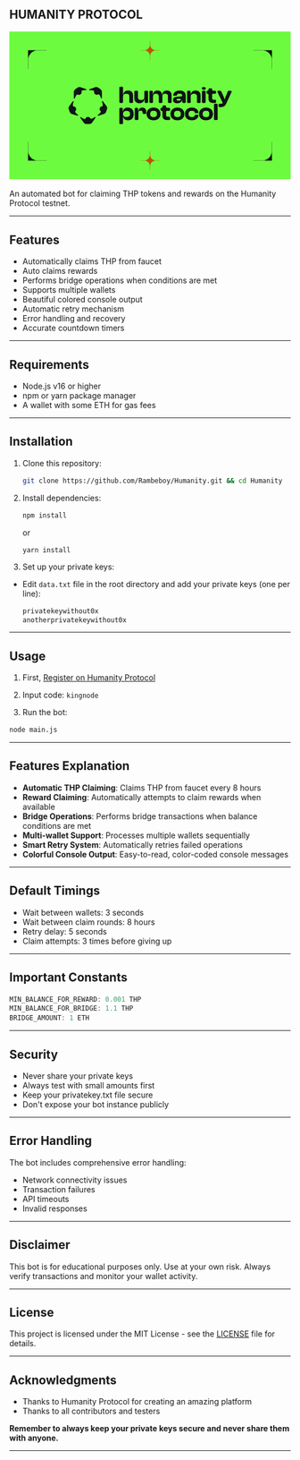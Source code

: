 ## HUMANITY PROTOCOL

![images](assets/images.png)

An automated bot for claiming THP tokens and rewards on the Humanity Protocol testnet.

---

## Features

- Automatically claims THP from faucet
- Auto claims rewards
- Performs bridge operations when conditions are met
- Supports multiple wallets
- Beautiful colored console output
- Automatic retry mechanism
- Error handling and recovery
- Accurate countdown timers

---

## Requirements

- Node.js v16 or higher
- npm or yarn package manager
- A wallet with some ETH for gas fees

---

## Installation

1. Clone this repository:

   ```bash
   git clone https://github.com/Rambeboy/Humanity.git && cd Humanity
   ```

3. Install dependencies:

   ```bash
   npm install
   ```

   or

   ```bash
   yarn install
   ```

5. Set up your private keys:
- Edit `data.txt` file in the root directory and add your private keys (one per line):

  ```
  privatekeywithout0x
  anotherprivatekeywithout0x
  ```

---

## Usage

1. First, [Register on Humanity Protocol](https://testnet.humanity.org/login?ref=kingnode)

2. Input code: `kingnode`

3. Run the bot:

```bash
node main.js
```

---

## Features Explanation

- **Automatic THP Claiming**: Claims THP from faucet every 8 hours
- **Reward Claiming**: Automatically attempts to claim rewards when available
- **Bridge Operations**: Performs bridge transactions when balance conditions are met
- **Multi-wallet Support**: Processes multiple wallets sequentially
- **Smart Retry System**: Automatically retries failed operations
- **Colorful Console Output**: Easy-to-read, color-coded console messages

---

## Default Timings

- Wait between wallets: 3 seconds
- Wait between claim rounds: 8 hours
- Retry delay: 5 seconds
- Claim attempts: 3 times before giving up

---

## Important Constants

```javascript
MIN_BALANCE_FOR_REWARD: 0.001 THP
MIN_BALANCE_FOR_BRIDGE: 1.1 THP
BRIDGE_AMOUNT: 1 ETH
```

---

## Security

- Never share your private keys
- Always test with small amounts first
- Keep your privatekey.txt file secure
- Don't expose your bot instance publicly

---

## Error Handling

The bot includes comprehensive error handling:

- Network connectivity issues
- Transaction failures
- API timeouts
- Invalid responses

---

## Disclaimer

This bot is for educational purposes only. Use at your own risk. Always verify transactions and monitor your wallet activity.

---

## License

This project is licensed under the MIT License - see the [LICENSE](LICENSE) file for details.

---

## Acknowledgments

- Thanks to Humanity Protocol for creating an amazing platform
- Thanks to all contributors and testers

**Remember to always keep your private keys secure and never share them with anyone.**


---
